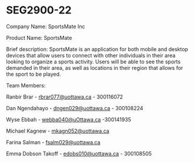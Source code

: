 # SEG2900-22
Company Name: SportsMate Inc

Product Name: SportsMate

Brief description: SportsMate is an application for both mobile and desktop devices that allow users to connect with other individuals in their area looking to organize a sports activity. Users will be able to see the sports demanded in their area, as well as locations in their region that allows for the sport to be played.

Team Members:

Ranbir Brar - rbrar077@uottawa.ca - 300116072

Dan Ngendahayo - dngen029@uottawa.ca - 300108224

Wyse Ebbah - webba040@uOttawa.ca -300141935

Michael Kagnew - mkagn052@uottawa.ca

Farina Salman - fsalm029@uottawa.ca

Emma Dobson Takoff - edobs010@uottawa.ca - 300108505
